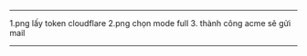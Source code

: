 -------------------------------------------------------------------------------------------------------------------

1.png lấy token cloudflare
2.png chọn mode full
3. thành công  acme sẽ gửi mail


-------------------------------------------------------------------------------------------------------------------
